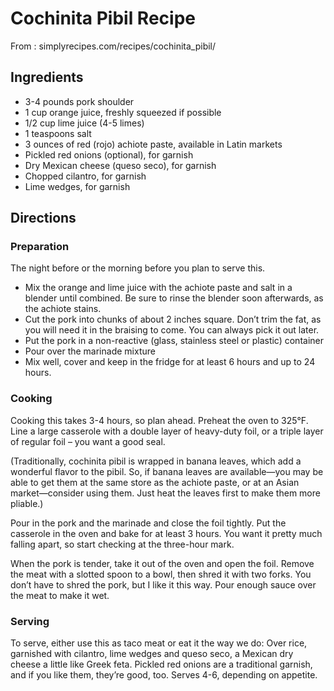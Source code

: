 # Cochinita Pibil Recipe #

From : simplyrecipes.com/recipes/cochinita_pibil/

## Ingredients ##

- 3-4 pounds pork shoulder
- 1 cup orange juice, freshly squeezed if possible 
- 1/2 cup lime juice (4-5 limes)
- 1 teaspoons salt
- 3 ounces of red (rojo) achiote paste, available in Latin markets
- Pickled red onions (optional), for garnish
- Dry Mexican cheese (queso seco), for garnish
- Chopped cilantro, for garnish
- Lime wedges, for garnish

## Directions ##

### Preparation ###

The night before or the morning before you plan to serve this.

- Mix the orange and lime juice with the achiote paste and salt in a blender until combined. Be sure to rinse the blender soon afterwards, as the achiote stains. 
- Cut the pork into chunks of about 2 inches square. Don’t trim the fat, as you will need it in the braising to come. You can always pick it out later. 
- Put the pork in a non-reactive (glass, stainless steel or plastic) container
- Pour over the marinade mixture
- Mix well, cover and keep in the fridge for at least 6 hours and up to 24 hours.

### Cooking ###

Cooking this takes 3-4 hours, so plan ahead. Preheat the oven to 325°F. Line a large casserole with a double layer of heavy-duty foil, or a triple layer of regular foil – you want a good seal. 

(Traditionally, cochinita pibil is wrapped in banana leaves, which add a wonderful flavor to the pibil. So, if banana leaves are available—you may be able to get them at the same store as the achiote paste, or at an Asian market—consider using them. Just heat the leaves first to make them more pliable.) 

Pour in the pork and the marinade and close the foil tightly. Put the casserole in the oven and bake for at least 3 hours. You want it pretty much falling apart, so start checking at the three-hour mark.

When the pork is tender, take it out of the oven and open the foil. Remove the meat with a slotted spoon to a bowl, then shred it with two forks. You don’t have to shred the pork, but I like it this way. Pour enough sauce over the meat to make it wet.

### Serving ##

To serve, either use this as taco meat or eat it the way we do: Over rice, garnished with cilantro, lime wedges and queso seco, a Mexican dry cheese a little like Greek feta. Pickled red onions are a traditional garnish, and if you like them, they’re good, too.
Serves 4-6, depending on appetite.